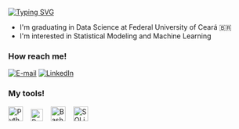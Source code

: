 [![Typing SVG](https://readme-typing-svg.demolab.com?font=Fira+Code&weight=500&size=30&pause=1000&color=42F71A&repeat=false&random=false&width=435&lines=Hi!+I'm+Bruna+<3)](https://git.io/typing-svg)

* I'm graduating in Data Science at Federal University of Ceará 🇧🇷
* I'm interested in Statistical Modeling and Machine Learning

<h3 align="left">How reach me!</h3>

[![E-mail](https://img.shields.io/badge/-Email-000?style=for-the-badge&logo=microsoft-outlook&logoColor=42F71A&color:FFF)](mailto:brunabarretomq@gmail.com)
[![LinkedIn](https://img.shields.io/badge/-LinkedIn-000?style=for-the-badge&logo=linkedin&logoColor=42F71A&color:FFF)](https://www.linkedin.com/in/brunabarretomq/)

<h3 align="left">My tools!</h3>

<div align="left">
  <img src= "https://s3.dualstack.us-east-2.amazonaws.com/pythondotorg-assets/media/files/python-logo-only.svg" height="30" alt="Pytho logo"  />
  <img width="8" />
  <img src="https://www.r-project.org/logo/Rlogo.svg" height="25" alt="R logo"  />
  <img width="8" />
  <img src= "https://github.com/odb/official-bash-logo/blob/master/assets/Logos/Icons/SVG/128x128.svg" height="30" alt="Bash logo"  />
  <img width="8"/>
  <img src= "https://latestlogo.com/wp-content/uploads/2023/12/sqlite.svg" height="30" alt="SQLite logo"  />
  
</div>



